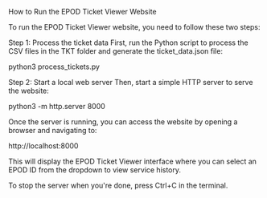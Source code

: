 How to Run the EPOD Ticket Viewer Website

To run the EPOD Ticket Viewer website, you need to follow these two steps:

Step 1: Process the ticket data
First, run the Python script to process the CSV files in the TKT folder and generate the ticket_data.json file:

python3 process_tickets.py

Step 2: Start a local web server
Then, start a simple HTTP server to serve the website:

python3 -m http.server 8000

Once the server is running, you can access the website by opening a browser and navigating to:

http://localhost:8000

This will display the EPOD Ticket Viewer interface where you can select an EPOD ID from the dropdown to view service history.

To stop the server when you're done, press Ctrl+C in the terminal.

